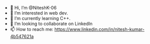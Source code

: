 - 👋 Hi, I’m @NiteshK-06
- 👀 I’m interested in web dev.
- 🌱 I’m currently learning C++.
- 💞️ I’m looking to collaborate on LinkedIn
- 📫 How to reach me:
https://www.linkedin.com/in/nitesh-kumar-4b547621a

<!---
NiteshK-06/NiteshK-06 is a ✨ special ✨ repository because its `README.md` (this file) appears on your GitHub profile.
You can click the Preview link to take a look at your changes.
--->
